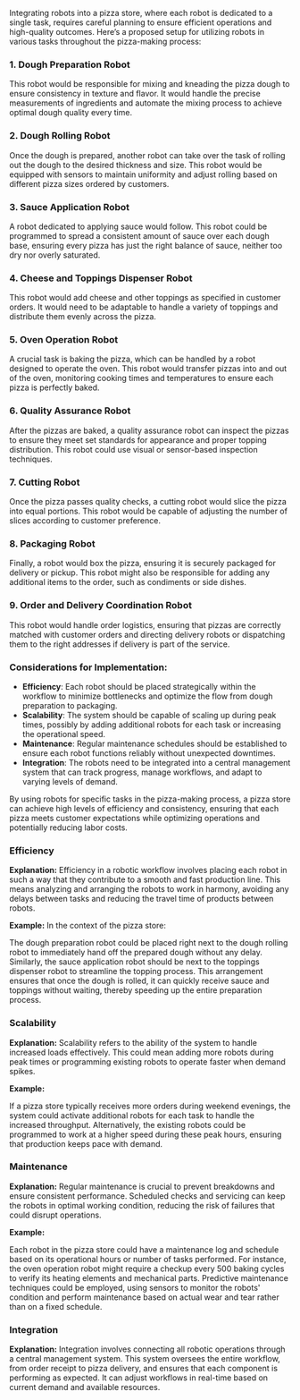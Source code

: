 Integrating robots into a pizza store, where each robot is dedicated to a single task, requires careful planning to ensure efficient operations and high-quality outcomes. Here’s a proposed setup for utilizing robots in various tasks throughout the pizza-making process:

### 1. Dough Preparation Robot

This robot would be responsible for mixing and kneading the pizza dough to ensure consistency in texture and flavor. It would handle the precise measurements of ingredients and automate the mixing process to achieve optimal dough quality every time.

### 2. Dough Rolling Robot

Once the dough is prepared, another robot can take over the task of rolling out the dough to the desired thickness and size. This robot would be equipped with sensors to maintain uniformity and adjust rolling based on different pizza sizes ordered by customers.

### 3. Sauce Application Robot

A robot dedicated to applying sauce would follow. This robot could be programmed to spread a consistent amount of sauce over each dough base, ensuring every pizza has just the right balance of sauce, neither too dry nor overly saturated.

### 4. Cheese and Toppings Dispenser Robot

This robot would add cheese and other toppings as specified in customer orders. It would need to be adaptable to handle a variety of toppings and distribute them evenly across the pizza.

### 5. Oven Operation Robot

A crucial task is baking the pizza, which can be handled by a robot designed to operate the oven. This robot would transfer pizzas into and out of the oven, monitoring cooking times and temperatures to ensure each pizza is perfectly baked.

### 6. Quality Assurance Robot

After the pizzas are baked, a quality assurance robot can inspect the pizzas to ensure they meet set standards for appearance and proper topping distribution. This robot could use visual or sensor-based inspection techniques.

### 7. Cutting Robot

Once the pizza passes quality checks, a cutting robot would slice the pizza into equal portions. This robot would be capable of adjusting the number of slices according to customer preference.

### 8. Packaging Robot

Finally, a robot would box the pizza, ensuring it is securely packaged for delivery or pickup. This robot might also be responsible for adding any additional items to the order, such as condiments or side dishes.

### 9. Order and Delivery Coordination Robot

This robot would handle order logistics, ensuring that pizzas are correctly matched with customer orders and directing delivery robots or dispatching them to the right addresses if delivery is part of the service.

### Considerations for Implementation:

- **Efficiency**: Each robot should be placed strategically within the workflow to minimize bottlenecks and optimize the flow from dough preparation to packaging.
- **Scalability**: The system should be capable of scaling up during peak times, possibly by adding additional robots for each task or increasing the operational speed.
- **Maintenance**: Regular maintenance schedules should be established to ensure each robot functions reliably without unexpected downtimes.
- **Integration**: The robots need to be integrated into a central management system that can track progress, manage workflows, and adapt to varying levels of demand.

By using robots for specific tasks in the pizza-making process, a pizza store can achieve high levels of efficiency and consistency, ensuring that each pizza meets customer expectations while optimizing operations and potentially reducing labor costs.

### Efficiency

**Explanation:**
Efficiency in a robotic workflow involves placing each robot in such a way that they contribute to a smooth and fast production line. This means analyzing and arranging the robots to work in harmony, avoiding any delays between tasks and reducing the travel time of products between robots.

**Example:**
In the context of the pizza store:

The dough preparation robot could be placed right next to the dough rolling robot to immediately hand off the prepared dough without any delay.
Similarly, the sauce application robot should be next to the toppings dispenser robot to streamline the topping process. This arrangement ensures that once the dough is rolled, it can quickly receive sauce and toppings without waiting, thereby speeding up the entire preparation process.

### Scalability

**Explanation:**
Scalability refers to the ability of the system to handle increased loads effectively. This could mean adding more robots during peak times or programming existing robots to operate faster when demand spikes.

**Example:**

If a pizza store typically receives more orders during weekend evenings, the system could activate additional robots for each task to handle the increased throughput.
Alternatively, the existing robots could be programmed to work at a higher speed during these peak hours, ensuring that production keeps pace with demand.

### Maintenance

**Explanation:**
Regular maintenance is crucial to prevent breakdowns and ensure consistent performance. Scheduled checks and servicing can keep the robots in optimal working condition, reducing the risk of failures that could disrupt operations.

**Example:**

Each robot in the pizza store could have a maintenance log and schedule based on its operational hours or number of tasks performed. For instance, the oven operation robot might require a checkup every 500 baking cycles to verify its heating elements and mechanical parts.
Predictive maintenance techniques could be employed, using sensors to monitor the robots' condition and perform maintenance based on actual wear and tear rather than on a fixed schedule.

### Integration

**Explanation:**
Integration involves connecting all robotic operations through a central management system. This system oversees the entire workflow, from order receipt to pizza delivery, and ensures that each component is performing as expected. It can adjust workflows in real-time based on current demand and available resources.
